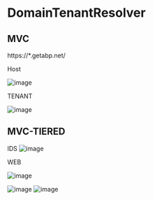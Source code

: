 # DomainTenantResolver

## MVC

https://*.getabp.net/

Host

![image](https://user-images.githubusercontent.com/6908465/112719315-56f60580-8f33-11eb-841a-811495f3c0e4.png)

TENANT

![image](https://user-images.githubusercontent.com/6908465/112719374-b05e3480-8f33-11eb-9250-585488ccaff3.png)


## MVC-TIERED

IDS
![image](https://user-images.githubusercontent.com/6908465/112722024-1651b880-8f42-11eb-84e3-1137ad4843cd.png)


WEB

![image](https://user-images.githubusercontent.com/6908465/112722019-1356c800-8f42-11eb-9eff-382f1b17fbc2.png)

![image](https://user-images.githubusercontent.com/6908465/112722032-2073b700-8f42-11eb-9fe2-8372417c576d.png)
![image](https://user-images.githubusercontent.com/6908465/112722035-24073e00-8f42-11eb-8be8-989b3405af87.png)
